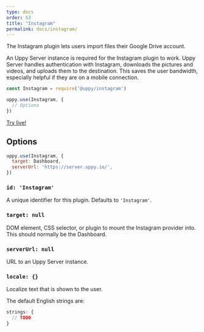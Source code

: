 ```yaml
---
type: docs
order: 53
title: "Instagram"
permalink: docs/instagram/
---
```


The Instagram plugin lets users import files their Google Drive account.

An Uppy Server instance is required for the Instagram plugin to work. Uppy Server handles authentication with Instagram, downloads the pictures and videos, and uploads them to the destination. This saves the user bandwidth, especially helpful if they are on a mobile connection.

```js
const Instagram = require('@uppy/instagram')

uppy.use(Instagram, {
  // Options
})
```

[Try live!](/examples/dashboard/)

## Options

```js
uppy.use(Instagram, {
  target: Dashboard,
  serverUrl: 'https://server.uppy.io/',
})
```

### `id: 'Instagram'`

A unique identifier for this plugin. Defaults to `'Instagram'`.

### `target: null`

DOM element, CSS selector, or plugin to mount the Instagram provider into. This should normally be the Dashboard.

### `serverUrl: null`

URL to an Uppy Server instance.

### `locale: {}`

Localize text that is shown to the user.

The default English strings are:

```js
strings: {
  // TODO
}
```
